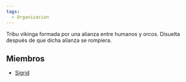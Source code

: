 ```yaml
---
tags:
  - Organizacion
---
```

Tribu vikinga formada por una alianza entre humanos y orcos. Disuelta después de que dicha alianza se rompiera.

## Miembros
- [Sigrid](Sigrid.md)